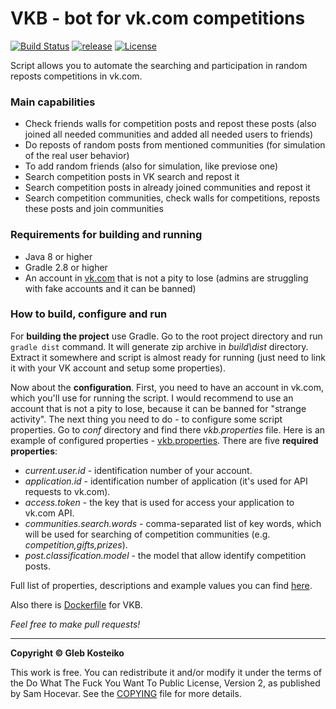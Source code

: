 # VKB - bot for vk.com competitions

[![Build Status](https://travis-ci.org/gleb-kosteiko/vkb.svg?branch=master)](https://travis-ci.org/gleb-kosteiko/vkb)
[![release](https://img.shields.io/badge/release-vkb--1.0-brightgreen.svg?style=flat)](https://github.com/gleb-kosteiko/vkb/releases/latest)
[![License](https://img.shields.io/badge/License-WTFPL-brightgreen.svg)](https://raw.githubusercontent.com/gleb-kosteiko/vkb/master/copying.txt)

Script allows you to automate the searching and participation in random reposts competitions in vk.com.

### Main capabilities
- Check friends walls for competition posts and repost these posts (also joined all needed communities and added all needed users to friends) 
- Do reposts of random posts from mentioned communities (for  simulation of the real user behavior)
- To add random friends (also for simulation, like previose one)
- Search competition posts in VK search and repost it
- Search competition posts in already joined communities and repost it
- Search competition communities, check walls for competitions, reposts these posts and join communities

### Requirements for building and running
- Java 8 or higher
- Gradle 2.8 or higher
- An account in [vk.com](https://vk.com) that is not a pity to lose (admins are struggling with fake accounts and it can be banned)

### How to build, configure and run
For **building the project** use Gradle. Go to the root project directory and run `gradle dist` command. It will generate zip archive in *build\dist* directory. Extract it somewhere and script is almost ready for running (just need to link it with your VK account and setup some properties).

Now about the **configuration**.
First, you need to have an account in vk.com, which you'll use for running the script. I would recommend to use an account that is not a pity to lose, because it can be banned for "strange activity".
The next thing you need to do - to configure some script properties. Go to *conf* directory and find there *vkb.properties* file. Here is an example of configured properties - [vkb.properties](https://gist.github.com/gleb-kosteiko/d5a4e2c6b40104d88e45). There are five **required properties**:

-  *current.user.id* - identification number of your account.
-  *application.id* - identification number of application (it's used for API requests to vk.com).
-  *access.token* - the key that is used for access your application to vk.com API.
- *communities.search.words* - comma-separated list of key words, which will be used for searching of competition communities (e.g. *competition,gifts,prizes*).
-  *post.classification.model* - the model that allow identify competition posts.

Full list of properties, descriptions and example values you can find [here](https://github.com/gleb-kosteiko/vkb/blob/master/properties.md). 


Also there is [Dockerfile](https://github.com/gleb-kosteiko/docker-vkb) for VKB.



*Feel free to make pull requests!*


---

**Copyright © Gleb Kosteiko**

This work is free. You can redistribute it and/or modify it under the
terms of the Do What The Fuck You Want To Public License, Version 2,
as published by Sam Hocevar. See the [COPYING](https://raw.githubusercontent.com/gleb-kosteiko/vkb/master/copying.txt) file for more details.
